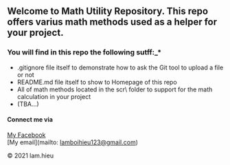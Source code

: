 ## Welcome to Math Utility Repository. This repo offers varius math methods used as a helper for your project.

### You will find in this repo the following sutff:_*

* .gitignore file itself to demonstrate how to ask the Git tool to upload a file or not
* README.md file itself to show to Homepage of this repo
* All of math methods located in the scr\ folder to support for the math calculation in your project
* (TBA...)

#### Connect me via
[My Facebook](https://www.facebook.com/hieu.lam.5099940)  
[My email](mailto: lamboihieu123@gmail.com)

© 2021 lam.hieu